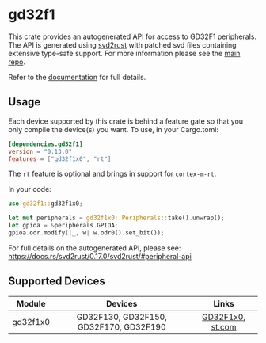 # gd32f1
This crate provides an autogenerated API for access to GD32F1 peripherals.
The API is generated using [svd2rust] with patched svd files containing
extensive type-safe support. For more information please see the [main repo].

Refer to the [documentation] for full details.

[svd2rust]: https://github.com/japaric/svd2rust
[main repo]: https://github.com/qwandor/gd32-rs
[documentation]: https://docs.rs/gd32f1/latest/gd32f1/

## Usage
Each device supported by this crate is behind a feature gate so that you only
compile the device(s) you want. To use, in your Cargo.toml:

```toml
[dependencies.gd32f1]
version = "0.13.0"
features = ["gd32f1x0", "rt"]
```

The `rt` feature is optional and brings in support for `cortex-m-rt`.

In your code:

```rust
use gd32f1::gd32f1x0;

let mut peripherals = gd32f1x0::Peripherals::take().unwrap();
let gpioa = &peripherals.GPIOA;
gpioa.odr.modify(|_, w| w.odr0().set_bit());
```

For full details on the autogenerated API, please see:
https://docs.rs/svd2rust/0.17.0/svd2rust/#peripheral-api

## Supported Devices

| Module | Devices | Links |
|:------:|:-------:|:-----:|
| gd32f1x0 | GD32F130, GD32F150, GD32F170, GD32F190 | [GD32F1x0](https://www.gigadevice.com/manual/gd32f190xxxx-user-manual/), [st.com](https://www.gigadevice.com/products/microcontrollers/gd32/arm-cortex-m3/value-line/) |
